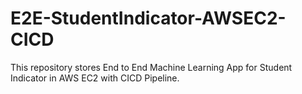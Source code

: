 # E2E-StudentIndicator-AWSEC2-CICD
This repository stores End to End Machine Learning App for Student Indicator in AWS EC2 with CICD Pipeline.

